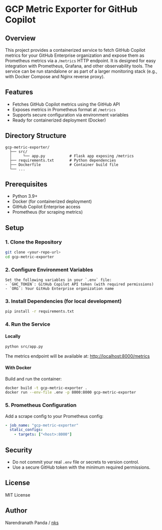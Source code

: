 # GCP Metric Exporter for GitHub Copilot

## Overview

This project provides a containerized service to fetch GitHub Copilot metrics for your GitHub Enterprise organization and expose them as Prometheus metrics via a `/metrics` HTTP endpoint. It is designed for easy integration with Prometheus, Grafana, and other observability tools. The service can be run standalone or as part of a larger monitoring stack (e.g., with Docker Compose and Nginx reverse proxy).

## Features

- Fetches GitHub Copilot metrics using the GitHub API
- Exposes metrics in Prometheus format at `/metrics`
- Supports secure configuration via environment variables
- Ready for containerized deployment (Docker)

## Directory Structure

```
gcp-metric-exporter/
  ├── src/
  │     └── app.py           # Flask app exposing /metrics
  ├── requirements.txt       # Python dependencies
  ├── Dockerfile             # Container build file
  └── ...
```

## Prerequisites

- Python 3.9+
- Docker (for containerized deployment)
- GitHub Copilot Enterprise access
- Prometheus (for scraping metrics)

## Setup

### 1. Clone the Repository

```bash
git clone <your-repo-url>
cd gcp-metric-exporter
```

### 2. Configure Environment Variables

```
Set the following variables in your `.env` file:
- `GHC_TOKEN`: GitHub Copilot API token (with required permissions)
- `ORG`: Your GitHub Enterprise organization name
```

### 3. Install Dependencies (for local development)

```bash
pip install -r requirements.txt
```

### 4. Run the Service

#### Locally

```bash
python src/app.py
```

The metrics endpoint will be available at: [http://localhost:8000/metrics](http://localhost:8000/metrics)

#### With Docker

Build and run the container:

```bash
docker build -t gcp-metric-exporter .
docker run --env-file .env -p 8000:8000 gcp-metric-exporter
```

### 5. Prometheus Configuration

Add a scrape config to your Prometheus config:

```yaml
- job_name: "gcp-metric-exporter"
  static_configs:
    - targets: ["<host>:8000"]
```

## Security

- Do not commit your real `.env` file or secrets to version control.
- Use a secure GitHub token with the minimum required permissions.

## License

MIT License

## Author

Narendranath Panda / [nks](https://naren4b.github.io/nks/)
